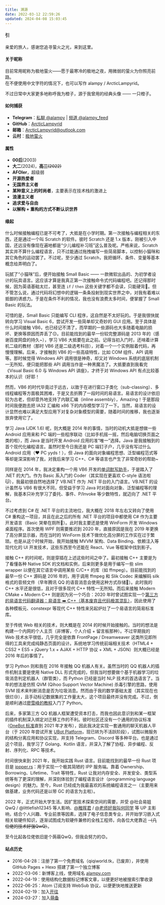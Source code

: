 ```yaml
---
title: 溯源
date: 2022-03-12 22:59:26
updated: 2024-04-08 15:03:45
---
```

#### 引
亲爱的旅人，感谢您追寻萤火之光，来到这里。  

#### 关于昵称
目前常用昵称为极地萤火——愿于最寒冷的极地之夜，用微弱的萤火为你照亮前路。​  
在不便使用中文字符的情况下，也可以写作 alampy / ArcticLampyrid。

不过日常中大家更多地称呼我为橙子，源于我曾用的经典头像 —— 一只橙子。

#### 如何捕获
- **Telegram**：[私聊 @alampy](https://t.me/alampy) | [频道 @alampy_feed](https://t.me/alampy_feed)
- **GitHub**：[ArcticLampyrid](https://github.com/ArcticLampyrid)
- **邮箱**：[ArcticLampyrid@outlook.com](mailto:ArcticLampyrid@outlook.com)
- **云村**：[极地萤火](https://music.163.com/user/home?id=1504287396)

#### 属性
- **00后**(2003)
- **大二**(2024)，~~**高三**(2022)~~
- **AFOIer**，超级弱
- **开源热爱者**
- **无国界主义者**
- **某种意义上的时尚者**，主要表示在技术栈的激进上
- **浪漫主义者**
- **追求爱与自由**
- **以解构 + 重构的方式不断认识世界**

#### 缘起
什么时候接触编程已是不可考了，大抵是在小学时期。第一次接触与编程相关的东西，还是通过一个叫 Scratch 的软件。彼时 Scratch 还是 1.x 版本，刚被引入中国，还远没有像现在遍地都是“少儿编程补习班”这么普及呢。严格来说，Scratch 其实并不算什么编程语言，只不过能通过拖拽编写一些简易脚本，以控制小猫咪和其它角色的运动罢了。不过呢，至少通过 Scratch，我把循环、条件、变量等基本概念给弄明白了。

玩腻了“小猫咪”后，便开始接触 Small Basic —— 一款微软出品的、为初学者设计的玩具语言。这应该才算是我真正第一次接触命令式代码编程吧。还记得那时候，因为英语基础太烂，甚至连 `if` / `then` 这些关键字都不会读，只能硬背🥲。但不管怎么说，通过代码将幻想中的逻辑一条条投射到现实世界之中，对我有着难以抵御的诱惑力。于是在条件不利的情况，我也没有浪费太多时间，便掌握了 Small Basic 的玩法。

可惜的是，Small Basic 只能编写 CLI 程序，这自然是不太好玩的。于是我很快就转向学习 Visual Basic 6，尝试开发一些简单却又奇妙的 GUI 应用。至于具体是什么时间接触 VB6，也已经记不清了，而早期的一些源码也大多随着电脑的损坏、更换等原因而弄丢了😔。目前能找到的最早一份较完整源码是 2013 年的（感谢百度网盘的持久~），学习 VB6 大抵要在此之前。记得当初入门时，还啃着计算机二级的教材（那时 VB6 还是二级选考科目），对着一个一个实例敲着代码，再慢慢理解。后来，才接触到 VB6 的一些高级特性，比如 COM 组件、API 调用等。那时候觉得 Windows API 调用很是神奇，却又对 Windows 系统的底层机制一无所知，便只能把那些 API 调用当作是一种黑魔法了。大抵要直到我看完《Visual Basic 6.0 与 Windows API 讲座》，才终于对 Windows API 有点比较基本的认识（好耶！

然而，VB6 的时代毕竟过于远古，以致于在进行窗口子类化（sub-classing）、多线程编程等方面极其困难，于是又去折腾了一段时间的易语言。易语言的设计依旧较为古老，但却意外地支持了内联汇编（inline assembly），Amazing！于是那段时间我便跑去把 IA32 汇编和 x86 下的内存模型学习了一下。当然，易语言的设计显然也难以满足大型应用下对复杂对象模型的需要，随着时间的推移，我也逐渐放弃使用它了。

学习 Java (JDK 1.6) 呢，则大概是 2014 年的事情，当时的动机大抵是想做一些 Android 应用来和 PC 端的一些程序联动（比如手机摇一摇，然后电脑切换页面之类的啦），而 Java 是当时开发 Android 应用的准“唯一”选择。Java 是我接触到的首个现代化编程语言。虽然时至今日我还是 PC 端钉子户，几乎没有写过什么 Android 应用（❤️ PC yyds！），但 Java 的面向对象编程思想、泛型编程范式等等却是深深影响了我，对我后来学习 C++、C# 等语言也产生了非常奇妙的帮助~

同样是在 2014 年，我决定重构一个用 VB6 开发的[单词默写助手](https://github.com/ArcticLampyrid/DictationAssistant)，于是踏入了 .NET 的大门。作为 Basic 系入门的 Coder（其实现在更喜欢 C-style 语法啦😽），我最初很自然地选择了 VB.NET 作为 .NET 平台的入门语言。VB.NET 的设计虽然与 VB6 有很大不同，但受益于学习 Java 时对面向对象、泛型编程等的理解，我基本只补充学习了委托、事件、P/Invoke 等少数特性，就迈向了 .NET 平台。

不过考虑到 C# 在 .NET 平台的主流地位，我大概在 2018 年左右又转向了使用 C# 重构这一项目，并且在此之后的所有 .NET 平台的项目中都使用 C# 作为主要开发语言（Basic 哭晕在厕所🥺）。此时我主要还是使用 WinForm 开发 Windows 桌面程序。首次使用 WPF 则需要推迟到 2020 年，直接原因是我在 2019 年更换了高分屏显示器，而在当时的 WinForm 技术下做优化高分屏的工作实在过于繁琐。也是从这个时候开始，我开始接触 MVVM 架构、Data Binding、依赖注入等现代化的 UI 开发技术，这些东西至今还能在 React、Vue 等框架中找到影子。

接触 C++ 的时间呢，则是穿插在上述这些时间之中了。最初接触 C++ 主要是为了看懂各种 Native SDK 的文档和实例，后来则更多是用于编写一些 slim wrapper 以便在其它语言中调用某些 C/C++ 的库（如 ffmpeg）。目前能找到的最早一份 C++ 源码是 2016 年的，用于调用 ffmpeg 和 Slik Codec 来编解码 silk 格式的音频文件（早年腾讯 QQ 的语音消息会使用这种方式存储🧐）。此时我的 C++ 水平还是很低，且对于很多现代 C++ 特性一无所知。而后来接触 Modern CMake + Modern C++ 则是因为另一个巧合：2020 年时曾试图实现一个[第三方的易语言代码翻译器：易语言 ➡️ C++（基本废弃且代码极其混乱）](https://www.kancloud.cn/qiqi1354092549/epl-on-cpp/)，因此使用了各种模板元、constexpr 等现代 C++ 特性来另起炉灶了一个易语言的简易标准库。

至于传统 Web 相关的技术，则大概是在 2014 的时候开始接触的。当时的想法是构建一个内网的个人主页（非博客，个人介绍 + 留言板那种）。不过早期我的 Web 技术水平很低，几乎完全是依靠 FrontPage / Dreamweaver 这类所见即所得的工具来完成纯静态页面的设计。系统地学习传统前端相关技术（HTML4 + CSS2 + ES5 + jQuery 1.x + AJAX + HTTP 协议 + XML + JSON）则大概已经是 2016 年后的事情了。

学习 Python 则和我在 2016 年接触 QQ 机器人有关。虽然当时的 QQ 机器人的插件机制主要是使用 Native DLL 形式完成的，但我当时想要做个基于机器学习的垃圾消息判定机器人（群管类），而 Python 已经是当时 NLP 技术的首选语言了。当年的想法是仿照 QVM (Qihoo Support Vector Machine) 杀毒引擎的思路，使用 SVM 技术来判断消息是否为垃圾消息。然而由于我的数学基础太差（其实现在也很烂😢），且手动标记数据集的工作量太大，这个项目最终并没有完成。不过，倒是顺利通过[廖雪峰的教程](https://www.liaoxuefeng.com/wiki/1016959663602400)入门了 Python。

后来，多家第三方 QQ 机器人框架遭受资本打击，而我也因此意识到和某一框架的插件机制深入绑定对迁移工作的不利。彼时社区还没有一个通用的协议标准（[OneBot 标准](https://onebot.dev/)直到 2021 年才发布），因此我决定实现一套通用的聊天机器人平台（于 2020 年尝试开发 [UBot Platform](https://github.com/UBotPlatform/)，现已转为不活跃阶段），试图以微服务的结构分离应用和协议实现，并支持 Telegram、Discord 等多种平台。也是通过这个项目，我学习了 Golang、Kotlin 语言，并深入了解了协程、异步编程、反射、序列化、RPC 等技术。

时间很快来到 2021 年，我开始实践 Rust 语言。目前能找到的最早一份 Rust 项目是 [ippper.rs](https://github.com/ArcticLampyrid/ippper.rs)：用于实现一个极其简陋的 IPP 服务端。靠着 Ownership、Borrowing、Lifetime、Trait 等特性，Rust 让我对内存安全、并发安全、类型系统等有了更深的理解，并深刻体验到了编程语言设计（programming language design）的魅力。至今，Rust 已经成为我最喜欢的系统编程语言之一（主要用来做基建，业务代码还是以带 GC 的语言为主啦）。

2022 年，正式开始大学生活。因扩宽技术探索空间的需要，并受 @社会易姐QwQ / @littlefish12345 等人影响、[@稚晖君](https://space.bilibili.com/20259914) / [@老师好我叫何同学](https://space.bilibili.com/163637592) 等 UP 主影响，结合个人兴趣、专业前景等因素，选择了电子信息类专业，并开始学习嵌入式相关软硬件知识，逐渐试图成为软硬件兼修的全栈工程师，向各位大佬靠近 ~~（几位佬的技术好强QwQ）~~。

至今比起各位佬依旧是个蒟蒻QwQ，但我会努力的😊。

#### 站点历史
- 2016-04-28：注册了第一个免费域名（qiqiworld.tk，已废弃），并使用 GitHub Pages + Hexo 搭建了第一个独立博客
- 2022-03-06：新博客上线，使用域名 [alampy.com](https://alampy.com)
- 2022-04-19：使用结构化数据标记博客文章，以便更好地被搜索引擎收录
- 2022-06-25：Atom 订阅支持 WebSub 协议，以便更快地推送更新
- 2024-02-19：加入[开往](https://www.travellings.cn/)
- 2024-03-27：加入[萌备](https://icp.gov.moe/?keyword=20240550)
